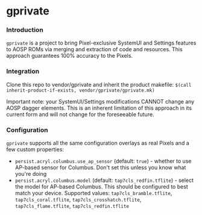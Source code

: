 # gprivate
### Introduction
`gprivate` is a project to bring Pixel-exclusive SystemUI and Settings features to AOSP ROMs via merging and extraction of code and resources. This approach guarantees 100% accuracy to the Pixels.
### Integration
Clone this repo to vendor/gprivate and inherit the product makefile:
`$(call inherit-product-if-exists, vendor/gprivate/gprivate.mk)`

Important note: your SystemUI/Settings modifications CANNOT change any AOSP dagger elements. This is an inherent limitation of this approach in its current form and will not change for the foreseeable future.

### Configuration
`gprivate` supports all the same configuration overlays as real Pixels and a few custom properties:
* `persist.acryl.columbus.use_ap_sensor` (default: `true`) - whether to use AP-based sensor for Columbus. Don't set this unless you know what you're doing
* `persist.acryl.columbus.model` (default: `tap7cls_redfin.tflite`) - select the model for AP-based Columbus. This should be configured to best match your device. Supported values: `tap7cls_bramble.tflite`, `tap7cls_coral.tflite`, `tap7cls_crosshatch.tflite`, `tap7cls_flame.tflite`, `tap7cls_redfin.tflite`
